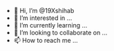- 👋 Hi, I’m @19Xshihab
- 👀 I’m interested in ...
- 🌱 I’m currently learning ...
- 💞️ I’m looking to collaborate on ...
- 📫 How to reach me ...

<!---
19Xshihab/19Xshihab is a ✨ special ✨ repository because its `README.md` (this file) appears on your GitHub profile.
You can click the Preview link to take a look at your changes.
--->
